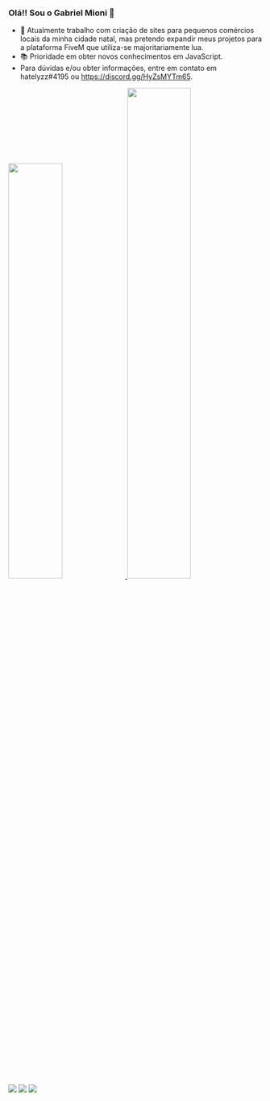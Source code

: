 ### Olá!! Sou o Gabriel Mioni 👋

- 🔭 Atualmente trabalho com criação de sites para pequenos comércios locais da minha cidade natal, mas pretendo expandir meus projetos para a plataforma FiveM que utiliza-se majoritariamente lua.
- 📚 Prioridade em obter novos conhecimentos em JavaScript.
- Para dúvidas e/ou obter informações, entre em contato em hatelyzz#4195 ou https://discord.gg/HyZsMYTm65.

<div>
   <a href="https://github.com/gab3mioni">
   <img width="46%" src="https://github-readme-stats.vercel.app/api?username=gab3mioni&show_icons=true&theme=dark&include_all_commits=true&count_private=true"/>
   <img width="50%" src="https://github-readme-stats.vercel.app/api/top-langs/?username=gab3mioni&layout=compact&langs-count=16&theme=dark"/>
</div>

##

<div>
   <a href="https://www.instagram.com/gabrielmioni_/" target="_blank"><img src="https://img.shields.io/badge/Instagram-E4405F?style=for-the-badge&logo=instagram&logoColor=white" target="_blank"></a>
   <a href="mailto:gabrielmionibastos@gmail.com"><img src="https://img.shields.io/badge/Gmail-D14836?style=for-the-badge&logo=gmail&logoColor=white" target="_blank"></a>
   <a href="https://www.linkedin.com/in/gabriel-mioni/"><img src=https://img.shields.io/badge/LinkedIn-0077B5?style=for-the-badge&logo=linkedin&logoColor=white
" target="_blank"></a>
